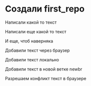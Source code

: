 ﻿# Создали first_repo

Написали какой то текст

Написали еще какой то текст

И еще, чтоб наверняка

Добавили текст через браузер

Добавили текст локально

Добавили текст в новой ветке newbr

Разрешаем конфликт текст в браузере

